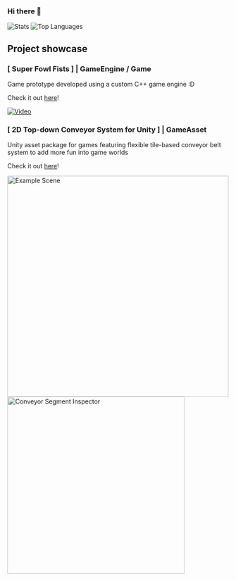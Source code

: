 ### Hi there 👋

<!--
**TastyMeat/TastyMeat** is a ✨ _special_ ✨ repository because its `README.md` (this file) appears on your GitHub profile.

Here are some ideas to get you started:

- 🔭 I’m currently working on 
- 🌱 I’m currently learning ...
- 👯 I’m looking to collaborate on ...
- 🤔 I’m looking for help with ...
- 💬 Ask me about ...
- 📫 How to reach me: ...
- ⚡ Fun fact: ...
- 😄 Pronouns: He/Him
-->

![Stats](https://github-readme-stats.vercel.app/api?username=tastymeat&theme=react&show_icons=true&hide_border=true&count_private=true&include_orgs=true)
![Top Languages](https://github-readme-stats.vercel.app/api/top-langs/?username=tastymeat&theme=react&show_icons=true&hide_border=true&include_orgs=true&layout=compact)

## Project showcase

### [ Super Fowl Fists ] | GameEngine / Game
Game prototype developed using a custom C++ game engine :D

Check it out [here](https://github.com/TastyMeat/CSCI-178-Game-Development-Engine)!

[![Video](https://img.youtube.com/vi/x5qkQMULqoI/hqdefault.jpg)](https://www.youtube.com/watch?v=x5qkQMULqoI)

### [ 2D Top-down Conveyor System for Unity ] | GameAsset
Unity asset package for games featuring flexible tile-based conveyor belt system to add more fun into game worlds

Check it out [here](https://github.com/Specturnal/Unity-2D-Conveyor-System)!

<img width="502" alt="Example Scene" src="https://github.com/TastyMeat/TastyMeat/assets/65907415/79667498-d260-4767-ba76-17c11894f1e7">
<img width="402" alt="Conveyor Segment Inspector" src="https://github.com/TastyMeat/TastyMeat/assets/65907415/e29faf72-f888-4783-b1a4-f72dbd0cf5ab">
